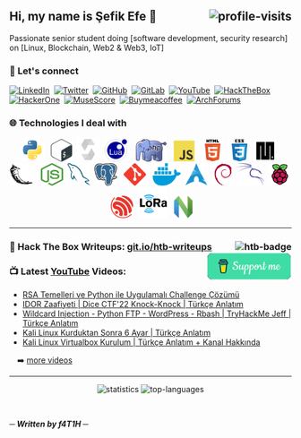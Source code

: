 <h2>Hi, my name is Şefik Efe 👋
  <a href="#"><img src="https://visitor-badge.laobi.icu/badge?page_id=f4T1H21.f4T1H21&left_color=grey&right_color=red" alt="profile-visits" align="right"></a>
</h2>
<p>Passionate senior student doing [software development, security research] on [Linux, Blockchain, Web2 & Web3, IoT]<br/></p>

<h3>🔗 Let's connect</h3>
<!-- got badge colors from simpleicons.org -->
<p align="left">
  <!-- LinkedIn -->
  <a href="https://www.linkedin.com/in/şefik-efe"><img src="https://img.shields.io/static/v1?style=flat-square&logoColor=ffffff&label=&message=%C5%9Eefik%20Efe&logo=linkedin&color=0A66C2" alt="LinkedIn"></a>&nbsp;
  <!-- Twitter -->
  <a href="https://twitter.com/f4T1H21"><img src="https://img.shields.io/static/v1?style=flat-square&logoColor=ffffff&label=&message=f4T1H21&logo=twitter&color=1DA1F2" alt="Twitter"></a>&nbsp;
  <!-- GitHub -->
  <a href="https://github.com/f4T1H21"><img src="https://img.shields.io/static/v1?style=flat-square&logoColor=ffffff&label=&message=f4T1H21&logo=github&color=181717" alt="GitHub"></a>&nbsp;
  <!-- GitLab -->
  <a href="https://gitlab.com/f4T1H21"><img src="https://img.shields.io/static/v1?style=flat-square&logoColor=ffffff&label=&message=f4T1H21&logo=gitlab&color=E24329" alt="GitLab"></a>&nbsp;
  <!-- YouTube -->
  <a href="https://www.youtube.com/SiberG%C3%BCvenlikT%C3%BCrk%C3%A7e"><img src="https://img.shields.io/static/v1?style=flat-square&logoColor=ffffff&label=&message=Siber%20G%C3%BCvenlik%20T%C3%BCrk%C3%A7e&logo=youtube&color=FF0000" alt="YouTube"></a>&nbsp;
  <!-- Hack The Box -->
  <a href="https://app.hackthebox.eu/profile/184235"><img src="https://img.shields.io/static/v1?style=flat-square&logoColor=ffffff&label=&message=f4T1H21&logo=hackthebox&color=9FEF00" alt="HackTheBox"></a>&nbsp;
  <!-- HackerOne -->
  <a href="https://hackerone.com/f4T1H21"><img src="https://img.shields.io/static/v1?style=flat-square&logoColor=ffffff&label=&message=f4T1H21&logo=hackerone&color=494649" alt="HackerOne"></a>&nbsp;
  <!-- MuseScore -->
  <a href="https://musescore.com/user/59105383"><img src="https://img.shields.io/static/v1?style=flat-square&logoColor=ffffff&label=&message=%C5%9Eefik%20Efe&logo=musescore&color=5584CC" alt="MuseScore"></a>&nbsp;
  <!-- Buy Me A Coffee -->
  <a href="https://www.buymeacoffee.com/f4T1H21"><img src="https://img.shields.io/static/v1?style=flat-square&logoColor=ffffff&label=&message=f4T1H21&logo=buymeacoffee&color=FFDD00" alt="Buymeacoffee"></a>&nbsp;
  <!-- Arch Linux Forums -->
  <a href="https://bbs.archlinux.org/profile.php?id=144010"><img src="https://img.shields.io/static/v1?style=flat-square&logoColor=ffffff&label=&message=f4T1H21&logo=archlinux&color=1793D1" alt="ArchForums"></a>
</p>

<h3>🌐 Technologies I deal with</h3>
<p align="center">
  <!-- Python -->
  <a href="https://www.python.org" target="_blank" rel="noreferrer"><img src="img/icons/python.svg" alt="python" width="42" height="42"/></a>&nbsp;&nbsp;
  <!-- Bash -->
  <a href="https://www.gnu.org/software/bash" target="_blank" rel="noreferrer"><img src="img/icons/bash.png" alt="bash" width="38" height="40"/></a>&nbsp;
  <!-- Solidity -->
  <a href="https://soliditylang.org/" target="_blank" rel="noreferrer"><img src="img/icons/solidity.png" alt="solidity" width="43" height="43"/></a>&nbsp;
  <!-- Lua -->
  <a href="https://www.lua.org/docs.html" target="_blank" rel="noreferrer"><img src="img/icons/lua.png" alt="lua" width="40" height="40"/></a>&nbsp;&nbsp;&nbsp;
  <!-- PHP -->
  <a href="https://www.php.net/" target="_blank" rel="noreferrer"><img src="img/icons/php.png" alt="php" width="55" height="40"/></a>&nbsp;&nbsp;
  <!-- JavaScript -->
  <a href="https://developer.mozilla.org/en-US/docs/Web/JavaScript" target="_blank" rel="noreferrer"><img src="img/icons/javascript.svg" alt="javascript" width="38" height="38"/></a>&nbsp;&nbsp;
  <!-- HTML -->
  <a href="https://www.w3.org/html" target="_blank" rel="noreferrer"><img src="img/icons/html5.svg" alt="html5" width="40" height="40"/></a>&nbsp;
  <!-- CSS -->
  <a href="https://www.w3.org/css" target="_blank" rel="noreferrer"><img src="img/icons/css3.svg" alt="css3" width="40" height="40"/></a>&nbsp;
  <!-- MicroPython -->
  <a href="https://micropython.org/" target="_blank" rel="noreferrer"><img src="img/icons/micropython.png" alt="micropython" width="38" height="38"/></a>&nbsp;&nbsp;
  <!-- Flask -->
  <a href="https://flask.palletsprojects.com" target="_blank" rel="noreferrer"><img src="img/icons/flask.svg" alt="flask" width="40" height="40"/></a>&nbsp;&nbsp;&nbsp;
  <!-- NodeJS -->
  <a href="https://nodejs.org" target="_blank" rel="noreferrer"><img src="img/icons/nodejs.png" alt="nodejs" width="40" height="40"/></a>&nbsp;
  <!-- MySQL -->
  <a href="https://www.mysql.com" target="_blank" rel="noreferrer"><img src="img/icons/mysql.png" alt="mysql" width="40" height="40"/></a>&nbsp;
  <!-- PostgreSQL -->
  <a href="https://www.postgresql.org" target="_blank" rel="noreferrer"><img src="img/icons/postgresql.png" alt="postgresql" width="40" height="40"/></a>&nbsp;&nbsp;
  <!-- Git -->
  <a href="https://git-scm.com" target="_blank" rel="noreferrer"><img src="img/icons/git.svg" alt="git" width="40" height="40"/></a>&nbsp;&nbsp;
  <!-- Docker -->
  <a href="https://www.docker.com" target="_blank" rel="noreferrer"><img src="img/icons/docker.png" alt="docker" width="50" height="40"/></a>&nbsp;
  <!-- Arch -->
  <a href="https://archlinux.org" target="_blank" rel="noreferrer"><img src="img/icons/arch.png" alt="arch" width="40" height="40"/></a>&nbsp;
  <!-- Debian -->
  <a href="https://www.debian.org" target="_blank" rel="noreferrer"><img src="img/icons/debian.svg" alt="debian" width="40" height="40"/></a>
  <!-- Kali -->
  <a href="https://www.kali.org" target="_blank" rel="noreferrer"><img src="img/icons/kali.png" alt="kali" width="50" height="40"/></a>&nbsp;
  <!-- Raspberry Pi -->
  <a href="https://www.raspberrypi.org" target="_blank" rel="noreferrer"><img src="img/icons/raspberrypi.svg" alt="raspberrypi" width="40" height="40"/></a>&nbsp;
  <!-- ESP32 -->
  <a href="https://www.espressif.com/en/products/socs/esp32" target="_blank" rel="noreferrer"><img src="img/icons/espressif.png" alt="esp32" width="40" height="40"/></a>&nbsp;&nbsp;
  <!-- LoRa -->
  <a href="https://lora-alliance.org" target="_blank" rel="noreferrer"><img src="img/icons/lora.png" alt="lora" width="50" height="55"/></a>&nbsp;&nbsp;
  <!-- Neovim -->
  <a href="https://neovim.io/" target="_blank" rel="noreferrer"><img src="img/icons/neovim.png" alt="neovim" width="33" height="40"/></a>&nbsp;
</p>

<hr/>

<h3>📝 Hack The Box Writeups: <a href="https://git.io/htb-writeups">
  git.io/htb-writeups
  </a>
  <a href="https://app.hackthebox.com/profile/184235">
    <img src=https://www.hackthebox.com/badge/image/184235 align="right" alt="htb-badge">
  </a>
  <a href="https://www.buymeacoffee.com/f4T1H21">
    <img src="support.png" align="right" height="50" alt="support">
  </a>
</h3>

<h3>📺 Latest <a href="https://www.youtube.com/SiberG%C3%BCvenlikT%C3%BCrk%C3%A7e">YouTube</a> Videos:</h3>

<!-- YOUTUBE-VIDEOS-LIST:START -->
- [RSA Temelleri ve Python ile Uygulamalı Challenge Çözümü](https://www.youtube.com/watch?v=P7RpaRVAV6w)
- [IDOR Zaafiyeti | Dice CTF&#39;22 Knock-Knock | Türkçe Anlatım](https://www.youtube.com/watch?v=kW6I2NnZfoQ)
- [Wildcard Injection - Python FTP - WordPress - Rbash | TryHackMe Jeff | Türkçe Anlatım](https://www.youtube.com/watch?v=OJvOKAAd-p0)
- [Kali Linux Kurduktan Sonra 6 Ayar | Türkçe Anlatım](https://www.youtube.com/watch?v=rIb1A11TUVU)
- [Kali Linux Virtualbox Kurulum | Türkçe Anlatım + Kanal Hakkında](https://www.youtube.com/watch?v=w8JFnbOniwk)
<!-- YOUTUBE-VIDEOS-LIST:END -->

&emsp;➡️
[more videos](https://www.youtube.com/SiberG%C3%BCvenlikT%C3%BCrk%C3%A7e)

<hr/>

<p align="center">
  <img height="165em" src="https://github-readme-stats.vercel.app/api?username=f4T1H21&show_icons=true&theme=algolia&count_private=true" alt="statistics">
  <img src="https://github-readme-stats.vercel.app/api/top-langs/?username=f4T1H21&layout=compact&theme=algolia" alt="top-languages">
</p>

<br/>

<b><i>─ Written by f4T1H ─</i></b>
